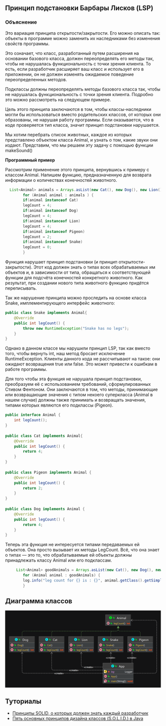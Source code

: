 
## Принцип подстановки Барбары Лисков (LSP)


### Объяснение

Это вариация принципа открытости/закрытости. Его можно описать так: объекты в программе можно заменить их наследниками без изменения свойств программы.

Это означает, что класс, разработанный путем расширения на основании базового класса, должен переопределять его методы так, чтобы не нарушалась функциональность с точки зрения клиента. То есть, если разработчик расширяет ваш класс и использует его в приложении, он не должен изменять ожидаемое поведение переопределенных методов.

Подклассы должны переопределять методы базового класса так, чтобы не нарушалась функциональность с точки зрения клиента. Подробно это можно рассмотреть на следующем примере.

Цель этого принципа заключаются в том,
чтобы классы-наследники могли бы использоваться вместо родительских классов,
от которых они образованы, не нарушая работу программы. Если оказывается, что в коде 
проверяется тип класса, значит принцип подстановки нарушается.

Мы хотим перебрать список животных, каждое из которых представлено объектом класса Animal,
и узнать о том, какие звуки они издают. Представим, что мы решаем эту задачу с помощью функции makeSound()

**Программный пример**

Рассмотрим применение этого принципа, вернувшись к примеру с классом Animal. Напишем функцию, предназначенную для возврата информации о количествах конечностей животного.

```java
  List<Animal> animals = Arrays.asList(new Cat(), new Dog(), new Lion(), new Pigeon(), new Snake());
        for (Animal animal : animals ) {
        if(animal instanceof Cat)
        legCount = 4;
        if(animal instanceof Dog)
        legCount = 4;
        if(animal instanceof Lion)
        legCount = 4;
        if(animal instanceof Pigeon)
        legCount = 2;
        if(animal instanceof Snake)
        legCount = 0;
        }
```
Функция нарушает принцип подстановки (и принцип открытости-закрытости). 
Этот код должен знать о типах всех обрабатываемых им объектов и, в зависимости от типа, 
обращаться к соответствующей функции для подсчёта конечностей конкретного животного. 
Как результат, при создании нового типа животного функцию придётся переписывать.

Так же нарушение принципа можно проследить на основе класса Snake, имплементирующего интерфейс животного:
```java
public class Snake implements Animal{
    @Override
    public int legCount() {
        throw new RuntimeException("Snake has no legs");
    }
}
```
Однако в данном классе мы нарушили принцип LSP, так как вместо того, 
чтобы вернуть int, наш метод бросает исключение RuntimeException. 
Клиенты данного кода не рассчитывают на такое: они ожидают возвращения true или false. 
Это может привести к ошибкам в работе программы.



Для того чтобы эта функция не нарушала принцип подстановки, преобразуем её с использованием требований, сформулированных Стивом Фентоном. Они заключаются в том, что методы, принимающие или возвращающие значения с типом некоего суперкласса (Animal в нашем случае) должны также принимать и возвращать значения, типами которых являются его подклассы (Pigeon).

```java
public interface Animal {
    int legCount();
}

public class Cat implements Animal{
    @Override
    public int legCount() {
        return 4;
    }
}

public class Pigeon implements Animal {
    @Override
    public int legCount() {
        return 2;
    }
}

public class Dog implements Animal {
    @Override
    public int legCount() {
        return 4;
    }
}

```
Теперь эта функция не интересуется типами передаваемых ей объектов. 
Она просто вызывает их методы LegCount. Всё, что она знает о типах — это то, 
что обрабатываемые ей объекты должны принадлежать классу Animal или его подклассам.


```java
     List<Animal> goodAnimals = Arrays.asList(new Cat(), new Dog(), new Lion());
        for (Animal animal : goodAnimals) {
        log.info("leg count for {} is : {}", animal.getClass().getSimpleName(), animal.legCount());
        }

```


## Диаграмма классов

![alt text](../../../resources/solid/lsp/lsp.png "Proxy pattern class diagram")


## Туториалы

* [Принципы SOLID, о которых должен знать каждый разработчик](https://habr.com/ru/companies/ruvds/articles/426413/)
* [Пять основных принципов дизайна классов (S.O.L.I.D.) в Java](https://javarush.com/groups/posts/osnovnye-principy-dizajna-klassov-solid-v-java)
